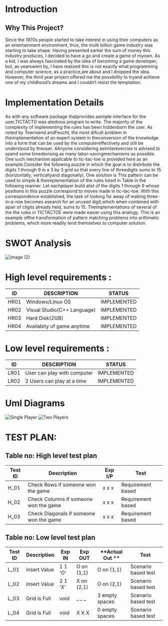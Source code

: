 # Introduction

## Why This Project?
Since the 1970s people started to take interest in using their computers as an entertainment environment, thus, the multi billion game industry was starting to take shape. Having presented earlier the sum of money this industry produces, I decided to have a go and create a game of myown. As a kid, I was always fascinated by the idea of becoming a game developer, but, as yearswent by, I have realized this is not exactly what programming and computer science, as a practice,are about and I dropped the idea. However, the third year project offered me the possibility to tryand achieve one of my childhood’s dreams and I couldn’t resist the temptation.

# Implementation Details
As with any software package thatprovides asimple interface for the user,TICTACTO was atedious program to write. The majority of the complexity of implementing the rules has been hiddenborn the user. As noted by Townsend andFeucht, the most difcult problem in theimplementation of an expert system in theconversion of the knowledge into a form that can be used by the computereffectively and still be understood by theuser. 4Anyone considering asimilarexercise is advised to spend some timedevising as many labor-savingmechanisms as possible. One such mechanism applicable to tic-tac-toe is provided here as an example.Consider the following puzzle in which the goal is to distribute the digits 1 through 9 in a 3 by 3 grid so that every line of threedigits sums to 15 (horizontally, verticallyand diagonally). One solution is This pattern can be used to simple & theimplementation of the rules listed in Table in the following manner. Let eachplayer build alist of the digits 1 through 9 whose positions in this puzzle correspond to moves made in tic-tac-toe. With this correspondence established, the task of looking for away of making three-in-a-row becomes asearch for an unused digit,which when combined with apair of cligits already held, sums to 15. Theimplementations of several of the the rules in TICTACTOE were made easier using this analogy. This is an example ofthe transformation of pattern matching problems into arithmetic problems, which more readily lend themselves to computer solution.
# SWOT Analysis
![image (2)](https://user-images.githubusercontent.com/86196905/132130471-7f01992b-1dfa-4e47-b9cb-64229e4d20a7.jpg)

# High level requirements :
ID | DESCRIPTION      | STATUS
---|------------------|-------
HR01|Windows/Linux OS	|IMPLEMENTED
HR02|Visual Studio(C++ Language)|IMPLEMENTED
HR03|Hard Disk(2GB)|IMPLEMENTED
HR04|Availabity of game anytime|IMPLEMENTED

# Low level requirements :
ID|DESCRIPTION|STATUS
--|------------|------
LR01|User can play with computer|IMPLEMENTED
LR02|2 Users can play at a time|IMPLEMENTED
# Uml Diagrams
![Single Player](https://user-images.githubusercontent.com/86196905/132130448-c21be19d-8b90-4115-8893-0d68126d885d.png)
![Two Players](https://user-images.githubusercontent.com/86196905/132130462-1319430b-a789-4b43-90d2-a470d83f0796.png)
# TEST PLAN:

## Table no: High level test plan

| **Test ID** | **Description**                             |**Exp I/P**| **Test** |
|-------------|---------------------------------------------|------|-------------|
| H_01 | Check Rows if someone won the game |x x x| Requirement based |
| H_02 | Check Columns if someone won the game |x x x|Requirement based |
| H_03 |Check Diagonals if someone won the game|x x x|Requirement based |


## Table no: Low level test plan

| **Test ID** | **Description**                            | **Exp IN** | **Exp OUT** | **Actual Out	** | **Test** |
|-------------|--------------------------------------------|------------|------------|------------|------------|
| L_01 |	insert Value	|1 1 'O'|	O on (1,1)	|O on (1,1)	| Scenario based test
| L_02	|insert Value	|2 1 'X'|	X on (2,1)|	O on (2,1)	|Scenario based test
| L_03	|Grid is Full|	void|	_ _ _	|3 empty spaces	|Scenario based test
|L_04	|Grid is Full|	void	|X X X	|0 empty spaces	|Scenario based test
